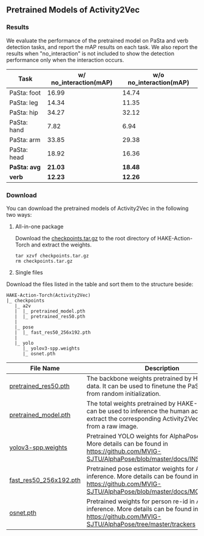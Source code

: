 ## Pretrained Models of Activity2Vec

### Results

We evaluate the performance of the pretrained model on PaSta and verb detection tasks, and report the mAP results on each task. We also report the results when "no_interaction" is not included to show the detection performance only when the interaction occurs.

|  Task         | w/ no_interaction(mAP) | w/o no_interaction(mAP) |
|    ----       | ---- | ---- |
|  PaSta: foot  | 16.99 | 14.74 |
|  PaSta: leg   | 14.34 | 11.35 |
|  PaSta: hip   | 34.27 | 32.12 |
|  PaSta: hand  | 7.82  | 6.94  |
|  PaSta: arm   | 33.85 | 29.38 |
|  PaSta: head  | 18.92 | 16.36 |
|  **PaSta: avg**   | **21.03** | **18.48** |
|  **verb**         | **12.23** | **12.26** |

### Download
You can download the pretrained models of Activity2Vec in the following two ways:

1. All-in-one package

    Download the [checkpoints.tar.gz](https://1drv.ms/u/s!ArUVoRxpBphYgtdrKhKcYB2tUaSCIg?e=5c69YL) to the root directory of HAKE-Action-Torch and extract the weights.
    ```
    tar xzvf checkpoints.tar.gz
    rm checkpoints.tar.gz
    ```

2. Single files

Download the files listed in the table and sort them to the structure beside:
```
HAKE-Action-Torch(Activity2Vec)
|_ checkpoints
   |_ a2v
   |  |_ pretrained_model.pth
   |  |_ pretrained_res50.pth
   |
   |_ pose
   |  |_ fast_res50_256x192.pth
   |
   |_ yolo
      |_ yolov3-spp.weights
      |_ osnet.pth
```

|  File Name  | Description |
|    ----     |     ----      |
|  [pretrained_res50.pth](https://1drv.ms/u/s!ArUVoRxpBphYgtdpNrCZmkAWc2e09A?e=u7gPTu)  | The backbone weights pretrained by HAKE-Large data. It can be used to finetune the PaSta classifier from random initialization. |
|  [pretrained_model.pth](https://1drv.ms/u/s!ArUVoRxpBphYgtdsloRx5CNBosUW-w?e=Dzq7rv)  | The total weights pretrained by HAKE-Large data. It can be used to inference the human activities and extract the corresponding Activity2Vec features from a raw image. |
|  [yolov3-spp.weights](https://1drv.ms/u/s!ArUVoRxpBphYgtdt_fcADRpQtT_F2Q?e=JHNEG2)    | Pretrained YOLO weights for AlphaPose inference. More details can be found in https://github.com/MVIG-SJTU/AlphaPose/blob/master/docs/INSTALL.md |
|  [fast_res50_256x192.pth](https://1drv.ms/u/s!ArUVoRxpBphYgtdq7kP6LV_lzF3H9w?e=vGc9C9)  | Pretrained pose estimator weights for AlphaPose inference. More details can be found in https://github.com/MVIG-SJTU/AlphaPose/blob/master/docs/MODEL_ZOO.md |
|  [osnet.pth](https://1drv.ms/u/s!ArUVoRxpBphYgtdo_Gjz3yQI3EiU7w?e=4rLswB)  | Pretrained weights for person re-id in AlphaPose inference. More details can be found in https://github.com/MVIG-SJTU/AlphaPose/tree/master/trackers |